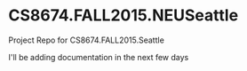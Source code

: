 # CS8674.FALL2015.NEUSeattle
Project Repo for CS8674.FALL2015.Seattle

I'll be adding documentation in the next few days

